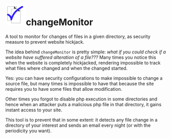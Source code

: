<img align="left" src="img/icon-64.png">

# changeMonitor

A tool to monitor for changes of files in a given directory, 
as security measure to prevent website hickjack. 

The idea behind ```changeMonitor``` is pretty simple: *what if 
you could check if a website have suffered alteration of a 
file???* Many times you notice this when the website is 
completely hickjacked, rendering impossible to track what files
where changed and when the changed started. 

Yes: you can have security configurations to make impossible 
to change a source file, but many times is impossible to have 
that because the site requires you to have some files that 
allow modification. 

Other times you forgot to disable php execution in some 
directories and hence when an attacker puts a malicious php
file in that directory, it gains instant access to your 
site. 

This tool is to prevent that in some extent: it detects 
any file change in a directory of your interest and 
sends an email every night (or with the periodicity you
want). 

